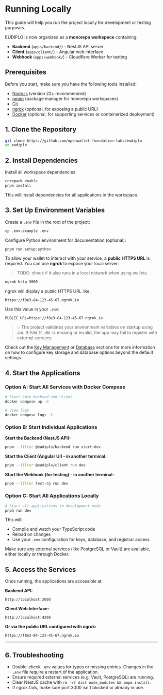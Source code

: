 # Running Locally

This guide will help you run the project locally for development or testing purposes.

EUDIPLO is now organized as a **monorepo workspace** containing:

- **Backend** (`apps/backend/`) - NestJS API server
- **Client** (`apps/client/`) - Angular web interface
- **Webhook** (`apps/webhook/`) - Cloudflare Worker for testing

## Prerequisites

Before you start, make sure you have the following tools installed:

- [Node.js](https://nodejs.org/) (version 22+ recommended)
- [pnpm](https://pnpm.io/) (package manager for monorepo workspaces)
- [Git](https://git-scm.com/)
- [ngrok](https://ngrok.com/) (optional, for exposing a public URL)
- [Docker](https://www.docker.com/) (optional, for supporting services or containerized deployment)

## 1. Clone the Repository

```bash
git clone https://github.com/openwallet-foundation-labs/eudiplo
cd eudiplo
```

## 2. Install Dependencies

Install all workspace dependencies:

```bash
corepack enable
pnpm install
```

This will install dependencies for all applications in the workspace.

## 3. Set Up Environment Variables

Create a `.env` file in the root of the project:

```bash
cp .env.example .env
```

Configure Python environment for documentation (optional):

```bash
pnpm run setup:python
```

To allow your wallet to interact with your service, a **public HTTPS URL** is
required. You can use **ngrok** to expose your local server:

> TODO: check if it also runs in a local network when using wallets.

```bash
ngrok http 3000
```

ngrok will display a public HTTPS URL like:

```text
https://f8e3-84-123-45-67.ngrok.io
```

Use this value in your `.env`:

```env
PUBLIC_URL=https://f8e3-84-123-45-67.ngrok.io
```

> 💡 The project validates your environment variables on startup using Joi. If
> `PUBLIC_URL` is missing or invalid, the app may fail to register with external
> services.

Check out the [Key Management](../architecture/key-management.md) or
[Database](../architecture/database.md) sections for more information on how to
configure key storage and database options beyond the default settings.

## 4. Start the Applications

### Option A: Start All Services with Docker Compose

```bash
# Start both backend and client
docker compose up -d

# View logs
docker compose logs -f
```

### Option B: Start Individual Applications

**Start the Backend (NestJS API):**

```bash
pnpm --filter @eudiplo/backend run start:dev
```

**Start the Client (Angular UI) - in another terminal:**

```bash
pnpm --filter @eudiplo/client run dev
```

**Start the Webhook (for testing) - in another terminal:**

```bash
pnpm --filter test-rp run dev
```

### Option C: Start All Applications Locally

```bash
# Start all applications in development mode
pnpm run dev
```

This will:

- Compile and watch your TypeScript code
- Reload on changes
- Use your `.env` configuration for keys, database, and registrar access

Make sure any external services (like PostgreSQL or Vault) are available, either locally or through Docker.

## 5. Access the Services

Once running, the applications are accessible at:

**Backend API:**

```string
http://localhost:3000
```

**Client Web Interface:**

```string
http://localhost:4200
```

**Or via the public URL configured with ngrok:**

```string
https://f8e3-84-123-45-67.ngrok.io
```

---

## 6. Troubleshooting

- Double-check `.env` values for typos or missing entries. Changes in the `.env`
  file require a restart of the application.
- Ensure required external services (e.g. Vault, PostgreSQL) are running.
- Clear NestJS cache with `rm -rf dist node_modules && pnpm install`.
- If ngrok fails, make sure port 3000 isn't blocked or already in use.
